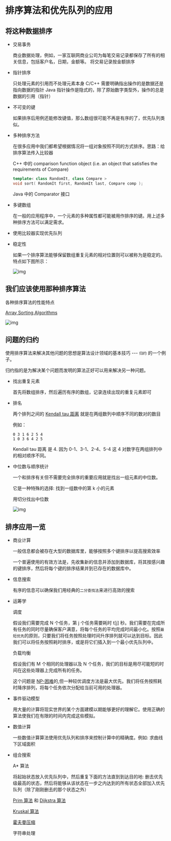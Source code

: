 # 排序算法和优先队列的应用

## 将这种数据排序

* 交易事务

    商业数据处理，例如，一家互联网商业公司为每笔交易记录都保存了所有的相关信息，包括客户名，日期，金额等。
    将交易记录按金额排序

* 指针排序

    只处理元素的引用而不处理元素本身
    C/C++ 需要明确指出操作的是数据还是指向数据的指针
    Java 指针操作是隐式的，除了原始数字类型外，操作的总是数据的引用（指针）

* 不可变的键
    
    如果排序后用例还能修改键值，那么数组很可能不再是有序的了，优先队列类似。

* 多种排序方法

    在很多应用中我们都希望根据情况将一组对象按照不同的方式排序。思路：给排序算法传入比较器

    C++ 中的 comparison function object (i.e. an object that satisfies the requirements of Compare) 
    ```cpp
    template< class RandomIt, class Compare >
    void sort( RandomIt first, RandomIt last, Compare comp );
    ```
    Java 中的 Comparator 接口

* 多键数组

    在一般的应用程序中，一个元素的多种属性都可能被用作排序的键。用上述多种排序方法可以满足需求。

* 使用比较器实现优先队列

* 稳定性

    如果一个排序算法能够保留数组重复元素的相对位置则可以被称为是稳定的。特点如下图所示：

    ![img](https://algs4.cs.princeton.edu/25applications/images/stability.png)

## 我们应该使用那种排序算法

各种排序算法的性能特点

[Array Sorting Algorithms](http://bigocheatsheet.com/)

![img](https://algs4.cs.princeton.edu/25applications/images/sort-characteristics.png)

## 问题的归约

使用排序算法来解决其他问题的思想是算法设计领域的基本技巧 --- `归约` 的一个例子。

归约指的是为解决某个问题而发明的算法正好可以用来解决另一种问题。

* 找出重复元素

    首先将数组排序，然后遍历有序的数组，记录连续出现的重复元素即可

* 排名

    两个排列之间的 [Kendall tau 距离](https://en.wikipedia.org/wiki/Kendall_tau_distance) 就是在两组数列中顺序不同的数对的数目
    
    例如：

    ```
    0 3 1 6 2 5 4
    1 0 3 6 4 2 5
    ```
    Kendall tau 距离 是 4. 因为 0-1、3-1、2-4、5-4 这 4 对数字在两组排列中的相对顺序不同。

* 中位数与顺序统计

    一个和排序有关但不需要完全排序的重要应用就是找出一组元素的中位数。
    
    它是一种特殊的选择: 找到一组数中的第 k 小的元素

    用切分找出中位数

    ![img](https://algs4.cs.princeton.edu/25applications/images/median.png)

## 排序应用一览

* 商业计算

    一般信息都会被存在大型的数据库里，能够按照多个键排序以提高搜索效率

    一个普遍使用的有效方法是，先收集新的信息并添加到数据库，将其按感兴趣的键排序，然后将每个键的排序结果并到已存在的数据库中。

* 信息搜索

    有序的信息可以确保我们用经典的`二分查找法`来进行高效的搜索

* 运筹学

    调度

    假设我们需要完成 N 个任务，第 j 个任务需要耗时 t[j] 秒。我们需要在完成所有任务的同时尽量确保客户满意，将每个任务的平均完成时间最小化。按照`最短优先`的原则，只要我们将任务按照处理时间升序排列就可以达到目标。因此我们可以将任务按照耗时排序，或是将它们插入到一个最小优先队列中。

    负载均衡

    假设我们有 M 个相同的处理器以及 N 个任务，我们的目标是用尽可能短的时间在这些处理器上完成所有的任务。

    这个问题是 [NP-困难](https://en.wikipedia.org/wiki/NP-hardness)的,但一种较优调度方法是最大优先。我们将任务按照耗时降序排列，将每个任务依次分配给当前可用的处理器。

* 事件驱动模型

    用大量的计算将现实世界的某个方面建模以期能够更好的理解它。使用正确的算法使我们在有限的时间内完成这些模拟。

* 数值计算

    一些数值计算算法使用优先队列和排序来控制计算中的精确度。例如: 求曲线下区域面积

* 组合搜索

    A* 算法

    将起始状态放入优先队列中，然后重复下面的方法直到到达目的地: 删去优先级最高的状态，然后将能够从该状态在一步之内达到的所有状态全部加入优先队列（除了刚刚删去的那个状态之外）

    [Prim 算法](https://en.wikipedia.org/wiki/Prim%27s_algorithm) 和 [Dijkstra 算法](https://en.wikipedia.org/wiki/Dijkstra%27s_algorithm)
    
    [Kruskal 算法](https://en.wikipedia.org/wiki/Kruskal%27s_algorithm)
    
    [霍夫曼压缩](https://en.wikipedia.org/wiki/Huffman_coding#Compression)
    
    字符串处理



